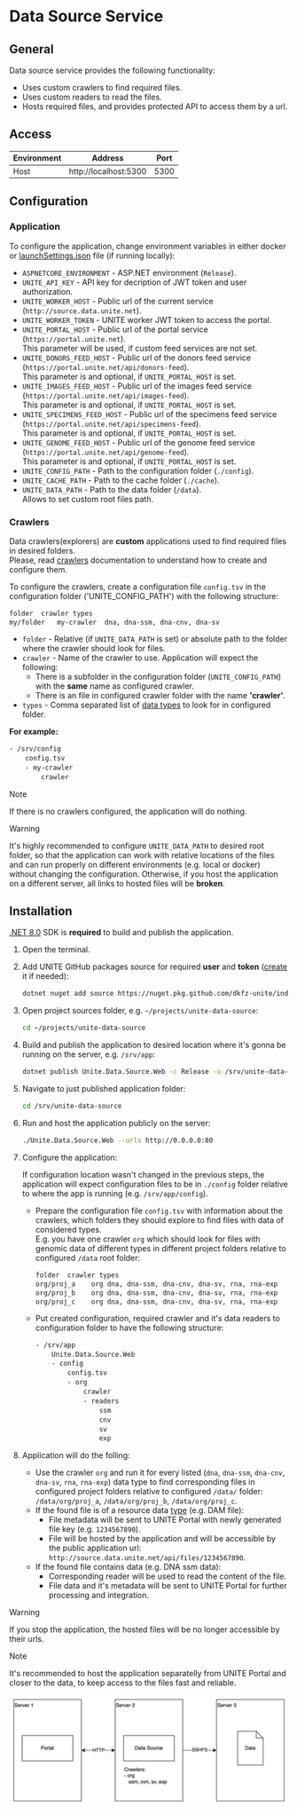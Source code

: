 # Data Source Service

## General
Data source service provides the following functionality:
- Uses custom crawlers to find required files.
- Uses custom readers to read the files.
- Hosts required files, and provides protected API to access them by a url.

## Access
Environment|Address|Port
-----------|-------|----
Host|http://localhost:5300|5300

## Configuration

### Application
To configure the application, change environment variables in either docker or [launchSettings.json](Unite.Data.Source.Web/Properties/launchSettings.json) file (if running locally):

- `ASPNETCORE_ENVIRONMENT` - ASP.NET environment (`Release`).
- `UNITE_API_KEY` - API key for decription of JWT token and user authorization.
- `UNITE_WORKER_HOST` - Public url of the current service (`http://source.data.unite.net`).
- `UNITE_WORKER_TOKEN` - UNITE worker JWT token to access the portal.
- `UNITE_PORTAL_HOST` - Public url of the portal service (`https://portal.unite.net`).  
    This parameter will be used, if custom feed services are not set.
- `UNITE_DONORS_FEED_HOST` - Public url of the donors feed service (`https://portal.unite.net/api/donors-feed`).  
    This parameter is and optional, if `UNITE_PORTAL_HOST` is set.
- `UNITE_IMAGES_FEED_HOST` - Public url of the images feed service (`https://portal.unite.net/api/images-feed`).  
    This parameter is and optional, if `UNITE_PORTAL_HOST` is set.
- `UNITE_SPECIMENS_FEED_HOST` - Public url of the specimens feed service (`https://portal.unite.net/api/specimens-feed`).  
    This parameter is and optional, if `UNITE_PORTAL_HOST` is set.
- `UNITE_GENOME_FEED_HOST` - Public url of the genome feed service (`https://portal.unite.net/api/genome-feed`).  
    This parameter is and optional, if `UNITE_PORTAL_HOST` is set.
- `UNITE_CONFIG_PATH` - Path to the configuration folder (`./config`).
- `UNITE_CACHE_PATH` - Path to the cache folder (`./cache`).
- `UNITE_DATA_PATH` - Path to the data folder (`/data`).  
    Allows to set custom root files path.

### Crawlers
Data crawlers(explorers) are **custom** applications used to find required files in desired folders.  
Please, read [crawlers](./Docs/crawler.md) documentation to understand how to create and configure them.

To configure the crawlers, create a configuration file `config.tsv` in the configuration folder ('UNITE_CONFIG_PATH') with the following structure:
```tsv
folder  crawler types
my/folder   my-crawler  dna, dna-ssm, dna-cnv, dna-sv
```

- `folder` - Relative (if `UNITE_DATA_PATH` is set) or absolute path to the folder where the crawler should look for files.
- `crawler` - Name of the crawler to use. Application will expect the following:
    - There is a subfolder in the configuration folder (`UNITE_CONFIG_PATH`) with the **same** name as configured crawler.
    - There is an file in configured crawler folder with the name **'crawler'**.
- `types` - Comma separated list of [data types](./Docs/types.md) to look for in configured folder.

**For example:**
```txt
- /srv/config
    config.tsv
    - my-crawler
        crawler
```

> [!Note]
> If there is no crawlers configured, the application will do nothing.

> [!Warning]
> It's highly recommended to configure `UNITE_DATA_PATH` to desired root folder, so that the application can work with relative locations of the files and can run properly on different environments (e.g. local or docker) without changing the configuration. Otherwise, if you host the application on a different server, all links to hosted files will be **broken**.


## Installation

[.NET 8.0](https://dotnet.microsoft.com/en-us/download/dotnet/8.0) SDK is **required** to build and publish the application.

1) Open the terminal.

2) Add UNITE GitHub packages source for required **user** and **token** ([create](https://docs.github.com/en/authentication/keeping-your-account-and-data-secure/managing-your-personal-access-tokens) it if needed):
    ```bash
    dotnet nuget add source https://nuget.pkg.github.com/dkfz-unite/index.json -n github -u ${USER} -p ${TOKEN} --store-password-in-clear-text
    ```

3) Open project sources folder, e.g. `~/projects/unite-data-source`:
    ```bash
    cd ~/projects/unite-data-source
    ```

4) Build and publish the application to desired location where it's gonna be running on the server, e.g. `/srv/app`:
    ```bash
    dotnet publish Unite.Data.Source.Web -c Release -o /srv/unite-data-source -p:PublishSingleFile=true -p:EnableCompressionInSingleFile=true -p:DebugType=None --self-contained   
    ```

5) Navigate to just published application folder:
    ```bash
    cd /srv/unite-data-source
    ```

6) Run and host the application publicly on the server:
    ```bash
    ./Unite.Data.Source.Web --urls http://0.0.0.0:80
    ```

7) Configure the application:

    If configuration location wasn't changed in the previous steps, the application will expect configuration files to be in `./config` folder relative to where the app is running (e.g. `/srv/app/config`).

    - Prepare the configuration file `config.tsv` with information about the crawlers, which folders they should explore to find files with data of considered types.  
    E.g. you have one crawler `org` which should look for files with genomic data of different types in different project folders relative to configured `/data` root folder:
        ```tsv
        folder  crawler types
        org/proj_a    org dna, dna-ssm, dna-cnv, dna-sv, rna, rna-exp
        org/proj_b    org dna, dna-ssm, dna-cnv, dna-sv, rna, rna-exp
        org/proj_c    org dna, dna-ssm, dna-cnv, dna-sv, rna, rna-exp
        ```
    - Put created configuration, required crawler and it's data readers to configuration folder to have the following structure:
        ```txt
        - /srv/app
            Unite.Data.Source.Web
            - config
                config.tsv
                - org
                    crawler
                    - readers
                        ssm
                        cnv
                        sv
                        exp
        ```

8) Application will do the folling:
    - Use the crawler `org` and run it for every listed (`dna`, `dna-ssm`, `dna-cnv`, `dna-sv`, `rna`, `rna-exp`) data type to find corresponding files in configured project folders relative to configured `/data/` folder: `/data/org/proj_a`, `/data/org/proj_b`, `/data/org/proj_c`.
    - If the found file is of a resource data [type](./Docs/types.md#resources) (e.g. DAM file):
        - File metadata will be sent to UNITE Portal with newly generated file key (e.g. `1234567890`).
        - File will be hosted by the application and will be accessible by the public application url: `http://source.data.unite.net/api/files/1234567890`.
    - If the found file contains data (e.g. DNA ssm data):
        - Corresponding reader will be used to read the content of the file.
        - File data and it's metadata will be sent to UNITE Portal for further processing and integration.

> [!Warning]
> If you stop the application, the hosted files will be no longer accessible by their urls.

> [!Note]
> It's recommended to host the application separatelly from UNITE Portal and closer to the data, to keep access to the files fast and reliable.

![Example architecture](./Docs/architecture.jpg)

